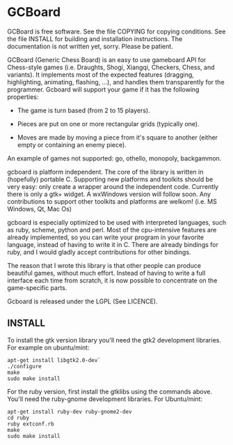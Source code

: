 GCBoard
=======

GCBoard is free software.  See the file COPYING for copying conditions.
See the file INSTALL for building and installation instructions.
The documentation is not written yet, sorry.  Please be patient.

GCBoard (Generic Chess Board) is an easy to use gameboard API for
Chess-style games (i.e. Draughts, Shogi, Xiangqi, Checkers, Chess, and
variants).  It implements most of the expected features (dragging,
highlighting, animating, flashing, ...), and handles them
transparently for the programmer.  Gcboard will support your game if
it has the following properties:

* The game is turn based (from 2 to 15 players).

* Pieces are put on one or more rectangular grids (typically one).

* Moves are made by moving a piece from it's square to another
	(either empty or containing an enemy piece).
      
An example of games not supported: go, othello, monopoly, backgammon.
    
gcboard is platform independent.  The core of the library is written
in (hopefully) portable C.  Supporting new platforms and toolkits
should be very easy: only create a wrapper around the independent
code.  Currently there is only a gtk+ widget.  A wxWindows version
will follow soon.  Any contributions to support other toolkits and
platforms are welkom! (i.e. MS Windows, Qt, Mac Os)

gcboard is especially optimized to be used with interpreted languages,
such as ruby, scheme, python and perl.  Most of the cpu-intensive
features are already implemented, so you can write your program in
your favorite language, instead of having to write it in C.  There are
already bindings for ruby, and I would gladly accept contributions for
other bindings.

The reason that I wrote this library is that other people can produce
beautiful games, without much effort.  Instead of having to write a
full interface each time from scratch, it is now possible to
concentrate on the game-specific parts.

Gcboard is released under the LGPL (See LICENCE).

INSTALL
-------

To install the gtk version library you'll need the gtk2 development
libraries.  For example on ubuntu/mint:

    apt-get install libgtk2.0-dev`
    ./configure
	make
	sudo make install

For the ruby version, first install the gtklibs using the commands
above.  You'll need the ruby-gnome development libraries.  For Ubuntu/mint:

	apt-get install ruby-dev ruby-gnome2-dev
	cd ruby
	ruby extconf.rb
	make
	sudo make install
